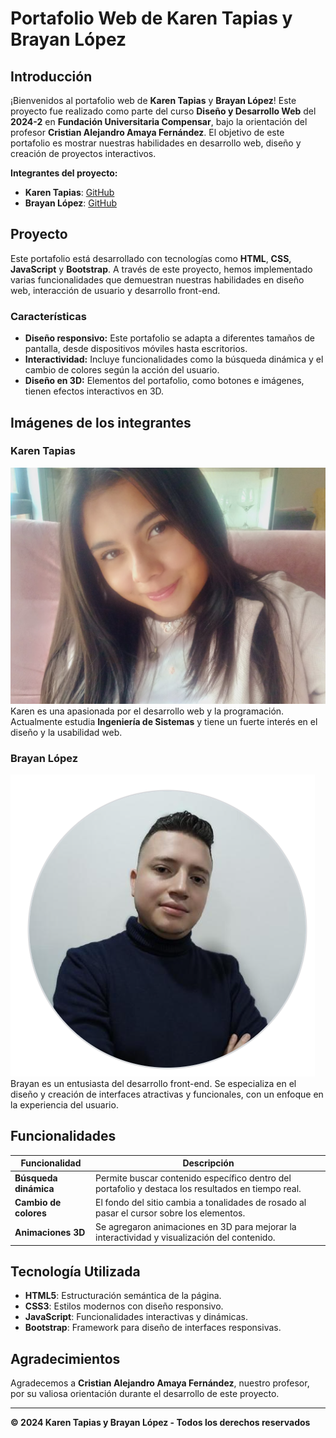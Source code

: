 # Portafolio Web de Karen Tapias y Brayan López

## Introducción

¡Bienvenidos al portafolio web de **Karen Tapias** y **Brayan López**! Este proyecto fue realizado como parte del curso **Diseño y Desarrollo Web** del **2024-2** en **Fundación Universitaria Compensar**, bajo la orientación del profesor **Cristian Alejandro Amaya Fernández**. El objetivo de este portafolio es mostrar nuestras habilidades en desarrollo web, diseño y creación de proyectos interactivos.

**Integrantes del proyecto:**

- **Karen Tapias**: [GitHub](https://github.com/nerak610)
- **Brayan López**: [GitHub](https://github.com/BrayanGLopez)

## Proyecto

Este portafolio está desarrollado con tecnologías como **HTML**, **CSS**, **JavaScript** y **Bootstrap**. A través de este proyecto, hemos implementado varias funcionalidades que demuestran nuestras habilidades en diseño web, interacción de usuario y desarrollo front-end.

### Características

- **Diseño responsivo:** Este portafolio se adapta a diferentes tamaños de pantalla, desde dispositivos móviles hasta escritorios.
- **Interactividad:** Incluye funcionalidades como la búsqueda dinámica y el cambio de colores según la acción del usuario.
- **Diseño en 3D:** Elementos del portafolio, como botones e imágenes, tienen efectos interactivos en 3D.
  
## Imágenes de los integrantes

### Karen Tapias
![Imagen de Karen Tapias](images/mia.jpg)
Karen es una apasionada por el desarrollo web y la programación. Actualmente estudia **Ingeniería de Sistemas** y tiene un fuerte interés en el diseño y la usabilidad web.

### Brayan López
![Imagen de Brayan López](images/brayan.png)
Brayan es un entusiasta del desarrollo front-end. Se especializa en el diseño y creación de interfaces atractivas y funcionales, con un enfoque en la experiencia del usuario.

## Funcionalidades

| Funcionalidad          | Descripción                                                                                  |
|------------------------|----------------------------------------------------------------------------------------------|
| **Búsqueda dinámica**   | Permite buscar contenido específico dentro del portafolio y destaca los resultados en tiempo real. |
| **Cambio de colores**   | El fondo del sitio cambia a tonalidades de rosado al pasar el cursor sobre los elementos.      |
| **Animaciones 3D**      | Se agregaron animaciones en 3D para mejorar la interactividad y visualización del contenido.   |

## Tecnología Utilizada

- **HTML5**: Estructuración semántica de la página.
- **CSS3**: Estilos modernos con diseño responsivo.
- **JavaScript**: Funcionalidades interactivas y dinámicas.
- **Bootstrap**: Framework para diseño de interfaces responsivas.

## Agradecimientos

Agradecemos a **Cristian Alejandro Amaya Fernández**, nuestro profesor, por su valiosa orientación durante el desarrollo de este proyecto.

---

**© 2024 Karen Tapias y Brayan López - Todos los derechos reservados**




